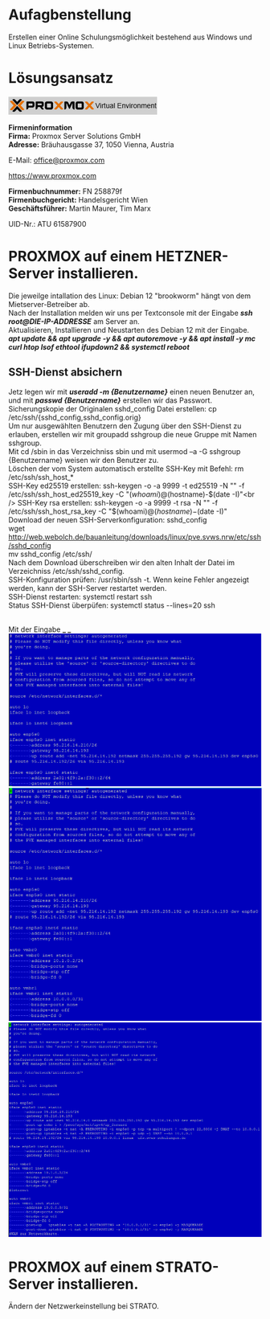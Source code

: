 # Aufagbenstellung
Erstellen einer  Online Schulungsmöglichkeit bestehend aus Windows und Linux Betriebs-Systemen.
# L&ouml;sungsansatz
![PROXMOX_VE](./1-INSTALLATION/grafics/pve_logo.png)

**Firmeninformation**<br> 
**Firma:** Proxmox Server Solutions GmbH<br> 
**Adresse:** Bräuhausgasse 37, 1050 Vienna, Austria<br> 

E-Mail: office@proxmox.com

https://www.proxmox.com

**Firmenbuchnummer:** FN 258879f<br> 
**Firmenbuchgericht:** Handelsgericht Wien<br>
**Geschäftsführer:** Martin Maurer, Tim Marx<br> 

UID-Nr.: ATU 61587900

# PROXMOX auf einem HETZNER-Server installieren.
Die jeweilge intallation des Linux: Debian 12 "brookworm" hängt von dem Mietserver-Betreiber ab.<br /> 
Nach der Installation melden wir uns per Textconsole mit der Eingabe **_ssh root@DIE-IP-ADDRESSE_** am Server an.<br /> 
Aktualisieren, Installieren und Neustarten des Debian 12 mit der Eingabe.<br />
**_apt update && apt upgrade -y && apt autoremove -y && apt install -y mc curl htop lsof ethtool ifupdown2 && systemctl reboot_**
## SSH-Dienst absichern
Jetz legen wir mit **_useradd -m {Benutzername}_** einen neuen Benutzer an, und mit **_passwd {Benutzername}_** erstellen wir das Passwort.<br />
Sicherungskopie der Originalen sshd_config Datei erstellen: cp /etc/ssh/{sshd_config,sshd_config.orig}<br />
Um nur ausgewählten Benutzern den Zugung über den SSH-Dienst zu erlauben, erstellen wir mit groupadd sshgroup die neue Gruppe mit Namen sshgroup.<br />
Mit cd /sbin in das Verzeichniss sbin und mit usermod –a -G sshgroup {Benutzername} weisen wir den Benutzer zu.<br />
Löschen der vom System automatisch erstellte SSH-Key mit Befehl: rm /etc/ssh/ssh_host_*<br />
SSH-Key ed25519 erstellen: ssh-keygen -o -a 9999 -t ed25519 -N "" -f /etc/ssh/ssh_host_ed25519_key -C "$(whoami)@$(hostname)-$(date -I)"<br />
SSH-Key rsa erstellen: ssh-keygen -o -a 9999 -t rsa -N "" -f /etc/ssh/ssh_host_rsa_key -C "$(whoami)@$(hostname)-$(date -I)"<br />
Download der neuen SSH-Serverkonfiguration: sshd_config<br />
wget http://web.webolch.de/bauanleitung/downloads/linux/pve.svws.nrw/etc/ssh/sshd_config<br />
mv sshd_config /etc/ssh/<br />
Nach dem Download überschreiben wir den alten Inhalt der Datei im Verzeichniss /etc/ssh/sshd_config.<br />
SSH-Konfiguration prüfen: /usr/sbin/ssh -t. Wenn keine Fehler angezeigt werden, kann der SSH-Server restartet werden.<br />
SSH-Dienst restarten: systemctl restart ssh<br />
Status SSH-Dienst überpüfen: systemctl status --lines=20 ssh<br />
<br />


Mit der Eingabe **_ _** <br />
![interfaces_org](./grafics/interfaces_hetzner_org.png)<br>
![interfaces_vmbrs](./grafics/interfaces_hetzner_vmbrs.png)<br>
![interfaces_fertig](./grafics/interfaces_hetzner_fertig.png)<br>






# PROXMOX auf einem STRATO-Server installieren.
Ändern der Netzwerkeinstellung bei STRATO.<br />

<br />
<br />
<br />



